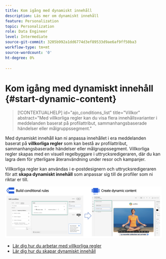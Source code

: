 ```yaml
---
title: Kom igång med dynamiskt innehåll
description: Läs mer om dynamiskt innehåll
feature: Personalization
topic: Personalization
role: Data Engineer
level: Intermediate
source-git-commit: 3205b992a1dd6774d3ef89533d9ae6af9ff50ba3
workflow-type: tm+mt
source-wordcount: '0'
ht-degree: 0%

---
```



# Kom igång med dynamiskt innehåll {#start-dynamic-content}

>[!CONTEXTUALHELP]
>id="ajo_conditions_list"
>title="Villkor"
>abstract="Med villkorliga regler kan du visa flera innehållsvarianter i meddelanden baserat på profilattribut, sammanhangsbaserade händelser eller målgruppssegment."

Med dynamiskt innehåll kan ni anpassa innehållet i era meddelanden baserat på **villkorliga regler** som kan bestå av profilattribut, sammanhangsbaserade händelser eller målgruppssegment. Villkorliga regler skapas med en visuell regelbyggare i uttrycksredigeraren, där du kan lagra dem för ytterligare återanvändning under resor och kampanjer.

Villkorliga regler kan användas i e-postdesignern och uttrycksredigeraren för att **skapa dynamiskt innehåll** som anpassar sig till de profiler som ni riktar er till.

![](assets/conditions-overview.png)

* [Lär dig hur du arbetar med villkorliga regler](create-conditions.md)
* [Lär dig hur du skapar dynamiskt innehåll](dynamic-content.md)

